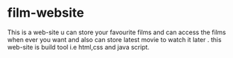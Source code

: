 # film-website
This is a web-site u can store your favourite films and can access the films when ever you want and also can store latest movie to watch it later . this web-site is build tool i.e html,css and java script.
